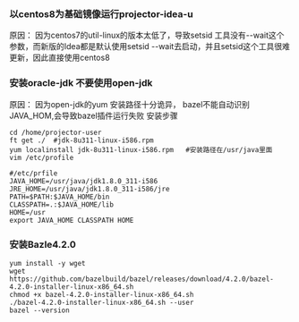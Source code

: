 ### 以centos8为基础镜像运行projector-idea-u
原因： 因为centos7的util-linux的版本太低了，导致setsid 工具没有--wait这个参数，而新版的Idea都是默认使用setsid --wait去启动，并且setsid这个工具很难更新，因此直接使用centos8

### 安装oracle-jdk 不要使用open-jdk  
原因： 因为open-jdk的yum 安装路径十分诡异， bazel不能自动识别JAVA_HOM,会导致bazel插件运行失败
安装步骤
```
cd /home/projector-user
ft get ./  #jdk-8u311-linux-i586.rpm
yum localinstall jdk-8u311-linux-i586.rpm   #安装路径在/usr/java里面
vim /etc/profile

#/etc/prfile
JAVA_HOME=/usr/java/jdk1.8.0_311-i586
JRE_HOME=/usr/java/jdk1.8.0_311-i586/jre
PATH=$PATH:$JAVA_HOME/bin
CLASSPATH=.:$JAVA_HOME/lib
HOME=/usr
export JAVA_HOME CLASSPATH HOME

```

### 安装Bazle4.2.0
```
yum install -y wget
wget https://github.com/bazelbuild/bazel/releases/download/4.2.0/bazel-4.2.0-installer-linux-x86_64.sh
chmod +x bazel-4.2.0-installer-linux-x86_64.sh
./bazel-4.2.0-installer-linux-x86_64.sh --user
bazel --version
```